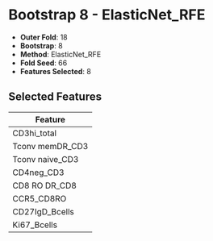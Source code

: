 # Bootstrap 8 - ElasticNet_RFE

- **Outer Fold**: 18
- **Bootstrap**: 8
- **Method**: ElasticNet_RFE
- **Fold Seed**: 66
- **Features Selected**: 8

## Selected Features

| Feature |
|---------|
| CD3hi_total |
| Tconv memDR_CD3 |
| Tconv naive_CD3 |
| CD4neg_CD3 |
| CD8 RO DR_CD8 |
| CCR5_CD8RO |
| CD27IgD_Bcells |
| Ki67_Bcells |
